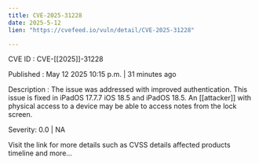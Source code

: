 ```yaml
---
title: CVE-2025-31228
date: 2025-5-12
lien: "https://cvefeed.io/vuln/detail/CVE-2025-31228"

---
```


CVE ID : CVE-[[2025]]-31228

Published :  May 12
2025
10:15 p.m. | 31 minutes ago

Description : The issue was addressed with improved authentication. This issue is fixed in iPadOS 17.7.7
iOS 18.5 and iPadOS 18.5. An [[attacker]] with physical access to a device may be able to access notes from the lock screen.

Severity: 0.0 | NA

Visit the link for more details
such as CVSS details
affected products
timeline
and more...
